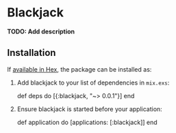 # Blackjack

**TODO: Add description**

## Installation

If [available in Hex](https://hex.pm/docs/publish), the package can be installed as:

  1. Add blackjack to your list of dependencies in `mix.exs`:

        def deps do
          [{:blackjack, "~> 0.0.1"}]
        end

  2. Ensure blackjack is started before your application:

        def application do
          [applications: [:blackjack]]
        end

